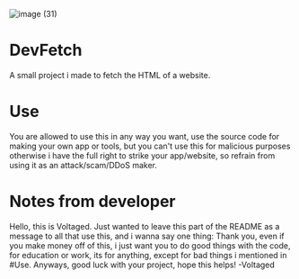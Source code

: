 ![image (31)](https://github.com/VoltagedDebunked/DevFetch/assets/140754373/ae91a030-6274-4e25-9091-3eb26d45c675)
# DevFetch
A small project i made to fetch the HTML of a website.

# Use
You are allowed to use this in any way you want, use the source code for making your own app or tools, but you can't use this for malicious purposes otherwise i have the full right to strike your app/website, so refrain from using it as an attack/scam/DDoS maker.

# Notes from developer
Hello, this is Voltaged. Just wanted to leave this part of the README as a message to all that use this, and i wanna say one thing: Thank you, even if you make money off of this, i just want you to do good things with the code, for education or work, its for anything, except for bad things i mentioned in #Use. Anyways, good luck with your project, hope this helps! -Voltaged
